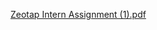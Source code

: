 [Zeotap Intern Assignment (1).pdf](https://github.com/user-attachments/files/17439034/Zeotap.Intern.Assignment.1.pdf)
